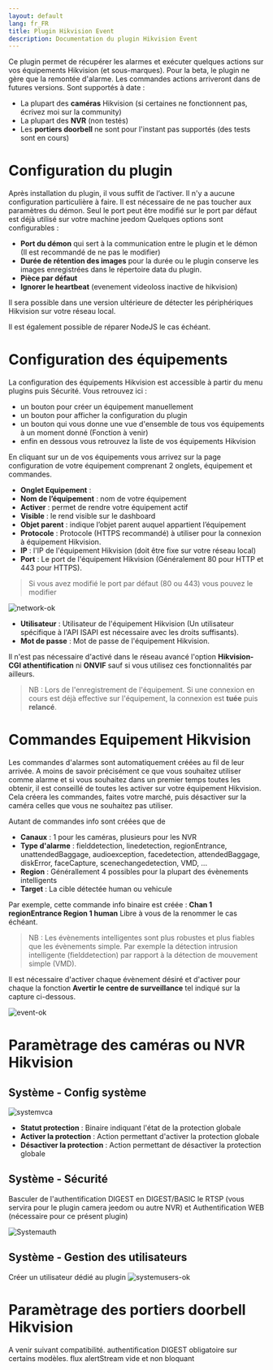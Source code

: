 ```yaml
---
layout: default
lang: fr_FR
title: Plugin Hikvision Event
description: Documentation du plugin Hikvision Event
---
```


Ce plugin permet de récupérer les alarmes et exécuter quelques actions sur vos équipements Hikvision (et sous-marques).
Pour la beta, le plugin ne gère que la remontée d'alarme. Les commandes actions arriveront dans de futures versions.
Sont supportés à date :
- La plupart des **caméras** Hikvision (si certaines ne fonctionnent pas, écrivez moi sur la community)
- La plupart des **NVR** (non testés)
- Les **portiers doorbell** ne sont pour l'instant pas supportés (des tests sont en cours)


Configuration du plugin 
=======================

Après installation du plugin, il vous suffit de l’activer. Il n'y a aucune configuration particulière à faire.
Il est nécessaire de ne pas toucher aux paramètres du démon. Seul le port peut être modifié sur le port par défaut est déjà utilisé sur votre machine jeedom
Quelques options sont configurables :
- **Port du démon** qui sert à la communication entre le plugin et le démon (Il est recommandé de ne pas le modifier)
- **Durée de rétention des images** pour la durée ou le plugin conserve les images enregistrées dans le répertoire data du plugin.
- **Pièce par défaut**
- **Ignorer le heartbeat** (evenement videoloss inactive de hikvision)

Il sera possible dans une version ultérieure de détecter les périphériques Hikvision sur votre réseau local.

Il est également possible de réparer NodeJS le cas échéant.

Configuration des équipements 
=============================

La configuration des équipements Hikvision est accessible à partir du menu
plugins puis Sécurité. Vous retrouvez ici :

-   un bouton pour créer un équipement manuellement
-   un bouton pour afficher la configuration du plugin
-   un bouton qui vous donne une vue d'ensemble de tous vos équipements à un moment donné (Fonction à venir)
-   enfin en dessous vous retrouvez la liste de vos équipements Hikvision

En cliquant sur un de vos équipements vous arrivez sur la page
configuration de votre équipement comprenant 2 onglets, équipement et
commandes.

-   **Onglet Equipement** :
-   **Nom de l’équipement** : nom de votre équipement
-   **Activer** : permet de rendre votre équipement actif
-   **Visible** : le rend visible sur le dashboard
-   **Objet parent** : indique l’objet parent auquel appartient l’équipement
-   **Protocole** : Protocole (HTTPS recommandé) à utiliser pour la connexion à équipement Hikvision.
-   **IP** : l'IP de l'équipement Hikvision (doit être fixe sur votre réseau local)
-   **Port** : Le port de l'équipement Hikvision (Généralement 80 pour HTTP et 443 pour HTTPS).

> Si vous avez modifié le port par défaut (80 ou 443) vous pouvez le modifier

![network-ok](https://user-images.githubusercontent.com/60837526/153629872-6fe42bc2-6bce-4afb-ac7f-840899a85f14.JPG)

-   **Utilisateur** : Utilisateur de l'équipement Hikvision (Un utilisateur spécifique à l'API ISAPI est nécessaire avec les droits suffisants).
-	**Mot de passe** : Mot de passe de l'équipement Hikvision.

Il n'est pas nécessaire d'activé dans le réseau avancé l'option **Hikvision-CGI athentification** ni **ONVIF** sauf si vous utilisez ces fonctionnalités par ailleurs.
> NB : Lors de l'enregistrement de l'équipement. Si une connexion en cours est déjà effective sur l'équipement, la connexion est **tuée** puis **relancé**.

**Commandes Equipement Hikvision**
================================
Les commandes d'alarmes sont automatiquement créées au fil de leur arrivée.
A moins de savoir précisément ce que vous souhaitez utiliser comme alarme et si vous souhaitez dans un premier temps toutes les obtenir, il est conseillé de toutes les activer sur votre équipement Hikvision. Cela créera les commandes, faites votre marché, puis désactiver sur la caméra celles que vous ne souhaitez pas utiliser.

Autant de commandes info sont créées que de 
- **Canaux** : 1 pour les caméras, plusieurs pour les NVR
- **Type d'alarme** : fielddetection, linedetection, regionEntrance, unattendedBaggage, audioexception, facedetection, attendedBaggage, diskError, faceCapture, scenechangedetection, VMD, ...
- **Region** : Générallement 4 possibles pour la plupart des évènements intelligents  
- **Target** : La cible détectée human ou vehicule

Par exemple, cette commande info binaire est créée : **Chan 1 regionEntrance Region 1 human**
Libre à vous de la renommer le cas échéant.

> NB : Les évènements intelligentes sont plus robustes et plus fiables que les évènements simple. Par exemple la détection intrusion intelligente (fielddetection) par rapport à la détection de mouvement simple (VMD).

Il est nécessaire d'activer chaque évènement désiré et d'activer pour chaque la fonction **Avertir le centre de surveillance** tel indiqué sur la capture ci-dessous.

![event-ok](https://user-images.githubusercontent.com/60837526/153620262-998acf82-b909-43b9-a281-8d7889c0554c.jpg)

**Paramètrage des caméras ou NVR Hikvision**
=====================================================

Système - Config système
-----------------------

![systemvca](https://user-images.githubusercontent.com/60837526/153620665-1a235508-fef7-402a-830f-5885f31251da.JPG)

- **Statut protection** : Binaire indiquant l'état de la protection globale
- **Activer la protection** : Action permettant d'activer la protection globale
- **Désactiver la protection** : Action permettant de désactiver la protection globale

Système - Sécurité
-----------------------
Basculer de l'authentification DIGEST en DIGEST/BASIC le RTSP (vous servira pour le plugin camera jeedom ou autre NVR) et Authentification WEB (nécessaire pour ce présent plugin)

![Systemauth](https://user-images.githubusercontent.com/60837526/153620948-7e186621-75ad-48b8-9817-31c77bfc9a57.JPG)

Système - Gestion des utilisateurs
-----------------------
Créer un utilisateur dédié au plugin
![systemusers-ok](https://user-images.githubusercontent.com/60837526/153629554-f0580c4d-8169-4b90-b28d-21d46745b5bf.JPG)


**Paramètrage des portiers doorbell Hikvision**
==============================================
A venir suivant compatibilité.
authentification DIGEST obligatoire sur certains modèles.
flux alertStream vide et non bloquant


